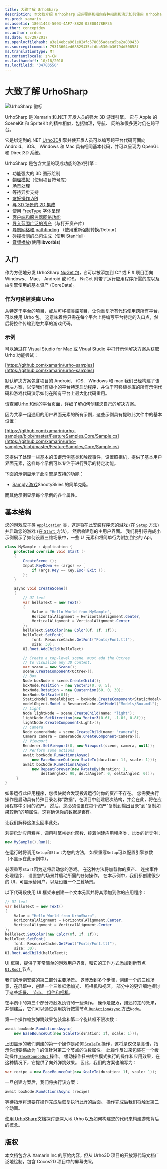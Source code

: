```yaml
---
title: 大致了解 UrhoSharp
description: 本文档介绍 UrhoSharp 应用程序和指向各种指南和演示如何使用 UrhoSharp 示例应用程序的基本结构。
ms.prod: xamarin
ms.assetid: 18041443-5093-4AF7-8B20-03E00478EF35
author: conceptdev
ms.author: crdun
ms.date: 03/29/2017
ms.openlocfilehash: a3e14ebca961e828fc578035adaca5ba2a809438
ms.sourcegitcommit: 79313604ed68829435cfdbb530db36794d50858f
ms.translationtype: MT
ms.contentlocale: zh-CN
ms.lasthandoff: 10/18/2018
ms.locfileid: "34783550"
---
```

# <a name="an-introduction-to-urhosharp"></a>大致了解 UrhoSharp

![UrhoSharp 徽标](introduction-images/urhosharp-icon.png)

UrhoSharp 是 Xamarin 和.NET 开发人员的强大 3D 游戏引擎。  它与 Apple 的 SceneKit 和 SpriteKit 的精神相似，包括物理，导航、 网络和很多更时仍在跨平台。

它是绑定到的.NET [Urho3D](http://urho3d.github.io/)引擎并使开发人员可以编写跨平台代码可面向 Android、 iOS、 Windows 和 Mac 具有相同基本代码，并可以呈现为 OpenGL 和 Direct3D 系统。

UrhoSharp 是包含大量的现成功能的游戏引擎：

- 功能强大的 3D 图形绘制
- [物理模拟](https://developer.xamarin.com/api/namespace/Urho.Physics/)（使用项目符号库）
- [场景处理](https://developer.xamarin.com/api/type/Urho.Scene/)
- 等待异步支持
- [友好操作 API](https://developer.xamarin.com/api/namespace/Urho.Actions/)
- [与 3D 场景的 2D 集成](https://developer.xamarin.com/api/namespace/Urho.Urho2D/)
- [使用 FreeType 字体呈现](https://developer.xamarin.com/api/type/Urho.Gui.FontFaceFreeType/)
- [客户端和服务器网络功能](https://developer.xamarin.com/api/namespace/Urho.Network/)
- [导入范围广泛的资产](https://developer.xamarin.com/api/namespace/Urho.Resources/)（与打开资产库）
- [导航网格和 pathfinding](https://developer.xamarin.com/api/namespace/Urho.Navigation/) （使用重新强制转换/Detour）
- [碰撞检测的凸包生成](https://developer.xamarin.com/api/type/Urho.Physics.CollisionShape/)（使用 StanHull）
- [音频播放](https://developer.xamarin.com/api/namespace/Urho.Audio/)(使用**libvorbis**)

## <a name="getting-started"></a>入门

作为方便地分发 UrhoSharp [NuGet 包](https://www.nuget.org/)，它可以被添加到 C# 或 F # 项目面向 Windows、 Mac、 Android 或 iOS。  NuGet 附带了运行应用程序所需的库以及由引擎使用的基本资产 (CoreData)。

### <a name="urho-as-a-portable-class-library"></a>作为可移植类库 Urho

从特定于平台的项目，或从可移植类库项目，让你重复所有代码使用跨所有平台，可以使用 Urho 包。  这意味着将只需在每个平台上将编写平台特定的入口点，然后将控件传输到您共享的游戏代码。

### <a name="samples"></a>示例

可以通过在 Visual Studio for Mac 或 Visual Studio 中打开示例解决方案从获取 Urho 功能尝试：

[https://github.com/xamarin/urho-samples](https://github.com/xamarin/urho-samples)

默认解决方案包含项目的 Android、 iOS、 Windows 和 mac  我们已经构建了该解决方案，以便我们有极小的平台特定启动程序，并位于可移植类库的所有示例代码和游戏代码演示如何在所有平台上最大化代码重用。

请查阅[Urho 和你的平台](~/graphics-games/urhosharp/platform/index.md)页面，详细了解如何创建您自己的解决方案。

因为共享一组通用的用户界面元素的所有示例，这些示例具有提取此文件中的基本设置：

[https://github.com/xamarin/urho-samples/blob/master/FeatureSamples/Core/Sample.cs](https://github.com/xamarin/urho-samples/blob/master/FeatureSamples/Core/Sample.cs)

这提供了处理一些基本的击键示例基类和触摸事件，设置照相机，提供了基本用户界面元素，这样每个示例可以专注于进行展示的特定功能。

下面的示例显示了此引擎是支持的功能：

- [Samply 游戏](https://github.com/xamarin/urho-samples/tree/master/SamplyGame)ShootySkies 的简单克隆。

而其他示例显示每个示例的各个属性。

## <a name="basic-structure"></a>基本结构

您的游戏应子类 [`Application`](https://developer.xamarin.com/api/type/Urho.Application/)
类，这是将在此安装程序您的游戏 (在[ `Setup` ](https://developer.xamarin.com/api/member/Urho.Application.Setup/)方法) 并启动您的游戏 (在[ `Start` ](https://developer.xamarin.com/api/member/Urho.Application.Start)方法)。  然后构建您的主用户界面。  我们将引导完成小示例展示了如何设置三维场景中，一些 UI 元素和将简单行为附加到它的 Api。

```csharp
class MySample : Application {
    protected override void Start ()
    {
        CreateScene ();
        Input.KeyDown += (args) => {
            if (args.Key == Key.Esc) Exit ();
        };
    }

    async void CreateScene()
    {
        // UI text
        var helloText = new Text()
        {
            Value = "Hello World from MySample",
            HorizontalAlignment = HorizontalAlignment.Center,
            VerticalAlignment = VerticalAlignment.Center
        };
        helloText.SetColor(new Color(0f, 1f, 1f));
        helloText.SetFont(
            font: ResourceCache.GetFont("Fonts/Font.ttf"),
            size: 30);
        UI.Root.AddChild(helloText);

        // Create a top-level scene, must add the Octree
        // to visualize any 3D content.
        var scene = new Scene();
        scene.CreateComponent<Octree>();
        // Box
        Node boxNode = scene.CreateChild();
        boxNode.Position = new Vector3(0, 0, 5);
        boxNode.Rotation = new Quaternion(60, 0, 30);
        boxNode.SetScale(0f);
        StaticModel modelObject = boxNode.CreateComponent<StaticModel>();
        modelObject.Model = ResourceCache.GetModel("Models/Box.mdl");
        // Light
        Node lightNode = scene.CreateChild(name: "light");
        lightNode.SetDirection(new Vector3(0.6f, -1.0f, 0.8f));
        lightNode.CreateComponent<Light>();
        // Camera
        Node cameraNode = scene.CreateChild(name: "camera");
        Camera camera = cameraNode.CreateComponent<Camera>();
        // Viewport
        Renderer.SetViewport(0, new Viewport(scene, camera, null));
        // Perform some actions
        await boxNode.RunActionsAsync(
            new EaseBounceOut(new ScaleTo(duration: 1f, scale: 1)));
        await boxNode.RunActionsAsync(
            new RepeatForever(new RotateBy(duration: 1,
                deltaAngleX: 90, deltaAngleY: 0, deltaAngleZ: 0)));
     }
}
```

如果运行此应用程序，您很快就会发现投诉运行时你的资产不存在。  您需要执行操作是启动具有特殊目录名称"数据"，在项目中创建层次结构，并会在此，将在应用程序中引用的资产。  然后，您必须设置在每个资产"复制到输出目录"到"复制如果较新"的项属性，这将确保你的数据是否有。

让我们解释这怎么回事此处。

若要启动应用程序，调用引擎初始化函数，接着创建应用程序类，此类的新实例：

```csharp
new MySample().Run();
```

在运行时将调用`Setup`和`Start`为您的方法。  如果重写`Setup`可以配置引擎参数 （不显示在此示例中）。

必须重写`Start`因为这将启动您的游戏。  在这种方法将加载你的资产、 连接事件处理程序、 设置您的场景并启动所需的任何操作。  在本示例中，我们都创建很少的 UI，可显示给用户，以及设置一个三维场景。

以下代码段使用 UI 框架来创建一个文本元素并将其添加到你的应用程序：

```csharp
// UI text
var helloText = new Text()
{
    Value = "Hello World from UrhoSharp",
    HorizontalAlignment = HorizontalAlignment.Center,
    VerticalAlignment = VerticalAlignment.Center
};
helloText.SetColor(new Color(0f, 1f, 1f));
helloText.SetFont(
    font: ResourceCache.GetFont("Fonts/Font.ttf"),
    size: 30);
UI.Root.AddChild(helloText);
```

UI 框架，提供了非常简单的游戏用户界面，和它的工作方式添加到新节点[ `UI.Root` ](https://developer.xamarin.com/api/property/Urho.Gui.UI.Root/)节点。

我们的示例安装的第二部分主要场景。  这涉及到多个步骤，创建一个的三维场景，在屏幕中，创建一个三维框添加光、 照相机和视区。  部分中的更详细地探讨了这些[场景、 节点、 组件和相机](~/graphics-games/urhosharp/using.md#scenenodescomponentsandcameras)。

在本例中的第三个部分将触发执行的一些操作。  操作是配方，描述特定的效果，并创建后，它们可以通过调用执行按需节点[ `RunActionAsync` ](https://developer.xamarin.com/api/member/Urho.Node.RunActionsAsync)方法`Node`。

第一个操作缩放弹跳效果包装盒和第二个旋转框不限次数：

```csharp
await boxNode.RunActionsAsync(
    new EaseBounceOut(new ScaleTo(duration: 1f, scale: 1)));
```

上图显示的我们创建的第一个操作是如何[ `ScaleTo` ](https://developer.xamarin.com/api/type/Urho.Actions.ScaleTo/)操作，这将是仅仅是食谱，指示你想要缩放为 1 的值针对第二个节点的位数属性。  此操作反过来包装在一个缓动操作[ `EaseBounceOut` ](https://developer.xamarin.com/api/type/Urho.Actions.EaseBounceInOut/)操作。  缓动操作扭曲线性模式执行的操作和应用效果，在这种情况下，它提供了向外弹跳效果。
因此，我们的方案也编写为：

```csharp
var recipe = new EaseBounceOut(new ScaleTo(duration: 1f, scale: 1));
```

一旦创建方案后，我们将执行该方案：

```csharp
await boxNode.RunActionsAsync (recipe)
```

等待指示将想要在操作完成后恢复执行此行的后面。  操作完成后我们将触发第二个动画。

[使用 UrhoSharp](~/graphics-games/urhosharp/using.md)文档探讨更深入地 Urho 以及如何构建您的代码来构建游戏背后的概念。

## <a name="copyrights"></a>版权

本文档包含从 Xamarin Inc 的原始内容，但从 Urho3D 项目的开放源代码文档广泛地绘制，包含 Cocos2D 项目中的屏幕快照。

